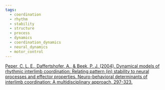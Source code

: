 ```yaml
---
tags:
  - coordination
  - rhythm
  - stability
  - structure
  - process
  - dynamics
  - coordination_dynamics
  - neural_dynamics
  - motor_control
---
```


[Peper, C. L. E., Daffertshofer, A., & Beek, P. J. (2004). Dynamical models of rhythmic interlimb coordination: Relating pattern (in) stability to neural processes and effector properties. Neuro-behavioral determinants of interlimb coordination: A multidisciplinary approach, 297-323.](https://link.springer.com/chapter/10.1007/978-1-4419-9056-3_11)